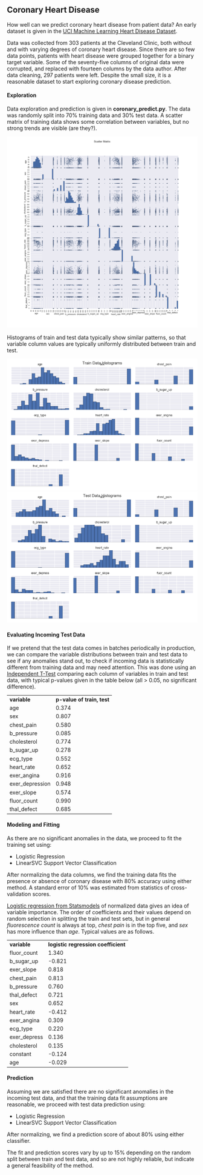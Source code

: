 ## Coronary Heart Disease
How well can we predict coronary heart disease from patient data?  An early dataset is given in the [UCI Machine Learning Heart Disease Dataset](http://archive.ics.uci.edu/ml/datasets/Heart+Disease).  

Data was collected from 303 patients at the Cleveland Clinic, both without and with varying degrees of coronary heart disease.  Since there are so few data points, patients with heart disease were grouped together for a binary target variable.  Some of the seventy-five columns of original data were corrupted, and replaced with fourteen columns by the data author.  After data cleaning, 297 patients were left.  Despite the small size, it is a reasonable dataset to start exploring coronary disease prediction.  

#### Exploration
Data exploration and prediction is given in __coronary_predict.py__.  The data was randomly split into 70% training data and 30% test data.  A scatter matrix of training data shows some correlation between variables, but no strong trends are visible (are they?).  

<img src="https://github.com/bfetler/coronary_disease/blob/master/coronary_disease_plots/scatter_matrix.png" alt="scatter matrix" />

Histograms of train and test data typically show similar patterns, so that variable column values are typically uniformly distributed between train and test.  

<img src="https://github.com/bfetler/coronary_disease/blob/master/coronary_disease_plots/hist_coronary_train.png" alt="coronary training data histograms" />

<img src="https://github.com/bfetler/coronary_disease/blob/master/coronary_disease_plots/hist_coronary_test.png" alt="coronary test data histograms" />

#### Evaluating Incoming Test Data
If we pretend that the test data comes in batches periodically in production, we can compare the variable distributions between train and test data to see if any anomalies stand out, to check if incoming data is statistically different from training data and may need attention.  This was done using an [Independent T-Test](http://docs.scipy.org/doc/scipy-0.17.0/reference/generated/scipy.stats.ttest_ind.html) comparing each column of variables in train and test data, with typical p-values given in the table below (all > 0.05, no significant difference).  

<table>
<tr>
<td><strong>variable</strong></td>
<td><strong>p-value of train, test</strong></td>
</tr>
<tr>
<td>age</td>
<td>0.374</td>
</tr>
<tr>
<td>sex</td>
<td>0.807</td>
</tr>
<tr>
<td>chest_pain</td>
<td>0.580</td>
</tr>
<tr>
<td>b_pressure</td>
<td>0.085</td>
</tr>
<tr>
<td>cholesterol</td>
<td>0.774</td>
</tr>
<tr>
<td>b_sugar_up</td>
<td>0.278</td>
</tr>
<tr>
<td>ecg_type</td>
<td>0.552</td>
</tr>
<tr>
<td>heart_rate</td>
<td>0.652</td>
</tr>
<tr>
<td>exer_angina</td>
<td>0.916</td>
</tr>
<tr>
<td>exer_depression</td>
<td>0.948</td>
</tr>
<tr>
<td>exer_slope</td>
<td>0.574</td>
</tr>
<tr>
<td>fluor_count</td>
<td>0.990</td>
</tr>
<tr>
<td>thal_defect</td>
<td>0.685</td>
</tr>
</table>

#### Modeling and Fitting
As there are no significant anomalies in the data, we proceed to fit the training set using:
+ Logistic Regression
+ LinearSVC Support Vector Classification

After normalizing the data columns, we find the training data fits the presence or absence of coronary disease with 80% accuracy using either method.  A standard error of 10% was estimated from statistics of cross-validation scores.  

[Logistic regression from Statsmodels](xxx) of normalized data gives an idea of variable importance.  The order of coefficients and their values depend on random selection in splitting the train and test sets, but in general *fluorescence count* is always at top, *chest pain* is in the top five, and *sex* has more influence than *age*.  Typical values are as follows.

<table>
<tr>
<td><strong>variable</strong></td>
<td><strong>logistic regression coefficient</strong></td>
</tr>
<tr>
<td>fluor_count</td>
<td>1.340</td>
</tr>
<tr>
<td>b_sugar_up</td>
<td>-0.821</td>
</tr>
<tr>
<td>exer_slope</td>
<td>0.818</td>
</tr>
<tr>
<td>chest_pain</td>
<td>0.813</td>
</tr>
<tr>
<td>b_pressure</td>
<td>0.760</td>
</tr>
<tr>
<td>thal_defect</td>
<td>0.721</td>
</tr>
<tr>
<td>sex</td>
<td>0.652</td>
</tr>
<tr>
<td>heart_rate</td>
<td>-0.412</td>
</tr>
<tr>
<td>exer_angina</td>
<td>0.309</td>
</tr>
<tr>
<td>ecg_type</td>
<td>0.220</td>
</tr>
<tr>
<td>exer_depress</td>
<td>0.136</td>
</tr>
<tr>
<td>cholesterol</td>
<td>0.135</td>
</tr>
<tr>
<td>constant</td>
<td>-0.124</td>
</tr>
<tr>
<td>age</td>
<td>-0.029</td>
</tr>
</table>

#### Prediction
Assuming we are satisfied there are no significant anomalies in the incoming test data, and that the training data fit assumptions are reasonable, we proceed with test data prediction using:
+ Logistic Regression
+ LinearSVC Support Vector Classification

After normalizing, we find a prediction score of about 80% using either classifier.   

The fit and prediction scores vary by up to 15% depending on the random split between train and test data, and so are not highly reliable, but indicate a general feasibility of the method.  
